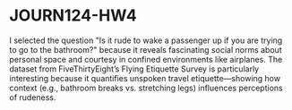 # JOURN124-HW4
I selected the question "Is it rude to wake a passenger up if you are trying to go to the bathroom?" because it reveals fascinating social norms about personal space and courtesy in confined environments like airplanes. The dataset from FiveThirtyEight’s Flying Etiquette Survey is particularly interesting because it quantifies unspoken travel etiquette—showing how context (e.g., bathroom breaks vs. stretching legs) influences perceptions of rudeness.
